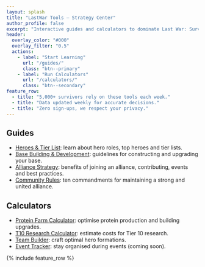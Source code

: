 ```yaml
---
layout: splash
title: "LastWar Tools – Strategy Center"
author_profile: false
excerpt: "Interactive guides and calculators to dominate Last War: Survival"
header:
  overlay_color: "#000"
  overlay_filter: "0.5"
  actions:
    - label: "Start Learning"
      url: "/guides/"
      class: "btn--primary"
    - label: "Run Calculators"
      url: "/calculators/"
      class: "btn--secondary"
feature_row:
  - title: "5,000+ survivors rely on these tools each week."
  - title: "Data updated weekly for accurate decisions."
  - title: "Zero sign-ups, we respect your privacy."
---
```


## Guides

- [Heroes & Tier List](/guides/heroes/): learn about hero roles, top heroes and tier lists.
- [Base Building & Development](/guides/base-building/): guidelines for constructing and upgrading your base.
- [Alliance Strategy](/guides/alliances/): benefits of joining an alliance, contributing, events and best practices.
- [Community Rules](/pages/rules.html): ten commandments for maintaining a strong and united alliance.

## Calculators

- [Protein Farm Calculator](/calculators/protein-farm/): optimise protein production and building upgrades.
- [T10 Research Calculator](/calculators/t10-research/): estimate costs for Tier 10 research.
- [Team Builder](/calculators/team-builder/): craft optimal hero formations.
- [Event Tracker](/calculators/event-tracker/): stay organised during events (coming soon).

{% include feature_row %}

